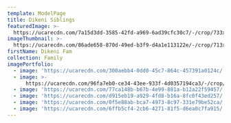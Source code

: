 ```yaml
---
template: ModelPage
title: Dikeni Siblings
featuredImage: >-
  https://ucarecdn.com/7a15d3dd-3585-42fd-a969-6ad39cfc30c7/-/crop/733x508/0,13/-/preview/
imageThumbnail: >-
  https://ucarecdn.com/86ade658-870d-49ed-b3f9-d4a1e113122e/-/crop/713x513/240,0/-/preview/
firstName: Dikeni Fam
collection: Family
imagePortfolio:
  - image: 'https://ucarecdn.com/300aebb4-0dd0-45c7-864c-457391a0124c/'
  - image: >-
      https://ucarecdn.com/96fa7eb0-ce34-43ee-933f-4d0357194ca3/-/crop/478x574/139,36/-/preview/
  - image: 'https://ucarecdn.com/77ca148b-b67b-4e99-881a-b12a22f59457/'
  - image: 'https://ucarecdn.com/d915eb19-a929-4fd8-b16a-8fc0f43ed257/'
  - image: 'https://ucarecdn.com/0f5e88ab-bca7-4973-8c97-331e79be52ca/'
  - image: 'https://ucarecdn.com/6ffb5cf4-2cb6-4271-81f5-d6ea0c7fa915/'
---
```


